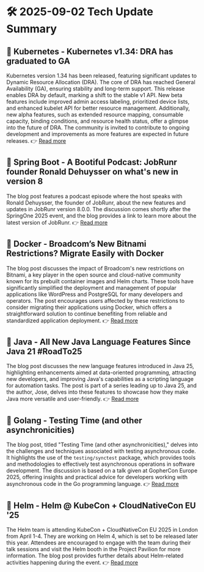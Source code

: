 # 🛠️ 2025-09-02 Tech Update Summary

## 🔹 Kubernetes - Kubernetes v1.34: DRA has graduated to GA
Kubernetes version 1.34 has been released, featuring significant updates to Dynamic Resource Allocation (DRA). The core of DRA has reached General Availability (GA), ensuring stability and long-term support. This release enables DRA by default, marking a shift to the stable v1 API. New beta features include improved admin access labeling, prioritized device lists, and enhanced kubelet API for better resource management. Additionally, new alpha features, such as extended resource mapping, consumable capacity, binding conditions, and resource health status, offer a glimpse into the future of DRA. The community is invited to contribute to ongoing development and improvements as more features are expected in future releases.
👉 [Read more](https://kubernetes.io/blog/2025/09/01/kubernetes-v1-34-dra-updates/)

## 🔹 Spring Boot - A Bootiful Podcast: JobRunr founder Ronald Dehuysser on what's new in version 8
The blog post features a podcast episode where the host speaks with Ronald Dehuysser, the founder of JobRunr, about the new features and updates in JobRunr version 8.0.0. The discussion comes shortly after the SpringOne 2025 event, and the blog provides a link to learn more about the latest version of JobRunr.
👉 [Read more](https://spring.io/blog/2025/08/28/a-bootiful-podcast-ronald-dehuysser)

## 🔹 Docker - Broadcom’s New Bitnami Restrictions? Migrate Easily with Docker
The blog post discusses the impact of Broadcom's new restrictions on Bitnami, a key player in the open source and cloud-native community known for its prebuilt container images and Helm charts. These tools have significantly simplified the deployment and management of popular applications like WordPress and PostgreSQL for many developers and operators. The post encourages users affected by these restrictions to consider migrating their applications using Docker, which offers a straightforward solution to continue benefiting from reliable and standardized application deployment.
👉 [Read more](https://www.docker.com/blog/broadcoms-new-bitnami-restrictions-migrate-easily-with-docker/)

## 🔹 Java - All New Java Language Features Since Java 21 #RoadTo25
The blog post discusses the new language features introduced in Java 25, highlighting enhancements aimed at data-oriented programming, attracting new developers, and improving Java's capabilities as a scripting language for automation tasks. The post is part of a series leading up to Java 25, and the author, Jose, delves into these features to showcase how they make Java more versatile and user-friendly.
👉 [Read more](https://inside.java/2025/08/31/roadto25-java-language/)

## 🔹 Golang - Testing Time (and other asynchronicities)
The blog post, titled "Testing Time (and other asynchronicities)," delves into the challenges and techniques associated with testing asynchronous code. It highlights the use of the `testing/synctest` package, which provides tools and methodologies to effectively test asynchronous operations in software development. The discussion is based on a talk given at GopherCon Europe 2025, offering insights and practical advice for developers working with asynchronous code in the Go programming language.
👉 [Read more](https://go.dev/blog/testing-time)

## 🔹 Helm - Helm @ KubeCon + CloudNativeCon EU '25
The Helm team is attending KubeCon + CloudNativeCon EU 2025 in London from April 1-4. They are working on Helm 4, which is set to be released later this year. Attendees are encouraged to engage with the team during their talk sessions and visit the Helm booth in the Project Pavilion for more information. The blog post provides further details about Helm-related activities happening during the event.
👉 [Read more](https://helm.sh/blog/helm-at-kubecon-eu-25/)

